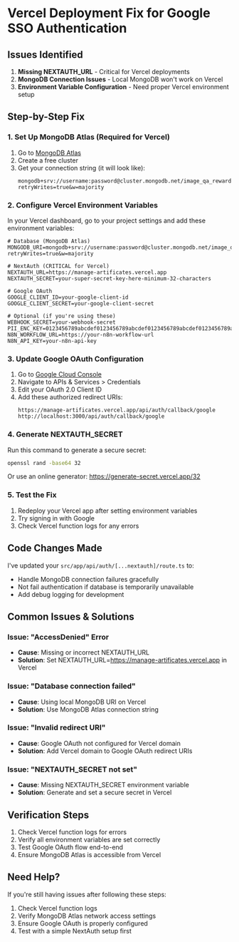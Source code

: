 # Vercel Deployment Fix for Google SSO Authentication

## Issues Identified

1. **Missing NEXTAUTH_URL** - Critical for Vercel deployments
2. **MongoDB Connection Issues** - Local MongoDB won't work on Vercel
3. **Environment Variable Configuration** - Need proper Vercel environment setup

## Step-by-Step Fix

### 1. Set Up MongoDB Atlas (Required for Vercel)

1. Go to [MongoDB Atlas](https://www.mongodb.com/atlas)
2. Create a free cluster
3. Get your connection string (it will look like):
   ```
   mongodb+srv://username:password@cluster.mongodb.net/image_qa_rewards?retryWrites=true&w=majority
   ```

### 2. Configure Vercel Environment Variables

In your Vercel dashboard, go to your project settings and add these environment variables:

```env
# Database (MongoDB Atlas)
MONGODB_URI=mongodb+srv://username:password@cluster.mongodb.net/image_qa_rewards?retryWrites=true&w=majority

# NextAuth (CRITICAL for Vercel)
NEXTAUTH_URL=https://manage-artificates.vercel.app
NEXTAUTH_SECRET=your-super-secret-key-here-minimum-32-characters

# Google OAuth
GOOGLE_CLIENT_ID=your-google-client-id
GOOGLE_CLIENT_SECRET=your-google-client-secret

# Optional (if you're using these)
WEBHOOK_SECRET=your-webhook-secret
PII_ENC_KEY=0123456789abcdef0123456789abcdef0123456789abcdef0123456789abcdef
N8N_WORKFLOW_URL=https://your-n8n-workflow-url
N8N_API_KEY=your-n8n-api-key
```

### 3. Update Google OAuth Configuration

1. Go to [Google Cloud Console](https://console.cloud.google.com/)
2. Navigate to APIs & Services > Credentials
3. Edit your OAuth 2.0 Client ID
4. Add these authorized redirect URIs:
   ```
   https://manage-artificates.vercel.app/api/auth/callback/google
   http://localhost:3000/api/auth/callback/google
   ```

### 4. Generate NEXTAUTH_SECRET

Run this command to generate a secure secret:

```bash
openssl rand -base64 32
```

Or use an online generator: https://generate-secret.vercel.app/32

### 5. Test the Fix

1. Redeploy your Vercel app after setting environment variables
2. Try signing in with Google
3. Check Vercel function logs for any errors

## Code Changes Made

I've updated your `src/app/api/auth/[...nextauth]/route.ts` to:

- Handle MongoDB connection failures gracefully
- Not fail authentication if database is temporarily unavailable
- Add debug logging for development

## Common Issues & Solutions

### Issue: "AccessDenied" Error

- **Cause**: Missing or incorrect NEXTAUTH_URL
- **Solution**: Set NEXTAUTH_URL=https://manage-artificates.vercel.app in Vercel

### Issue: "Database connection failed"

- **Cause**: Using local MongoDB URI on Vercel
- **Solution**: Use MongoDB Atlas connection string

### Issue: "Invalid redirect URI"

- **Cause**: Google OAuth not configured for Vercel domain
- **Solution**: Add Vercel domain to Google OAuth redirect URIs

### Issue: "NEXTAUTH_SECRET not set"

- **Cause**: Missing NEXTAUTH_SECRET environment variable
- **Solution**: Generate and set a secure secret in Vercel

## Verification Steps

1. Check Vercel function logs for errors
2. Verify all environment variables are set correctly
3. Test Google OAuth flow end-to-end
4. Ensure MongoDB Atlas is accessible from Vercel

## Need Help?

If you're still having issues after following these steps:

1. Check Vercel function logs
2. Verify MongoDB Atlas network access settings
3. Ensure Google OAuth is properly configured
4. Test with a simple NextAuth setup first
